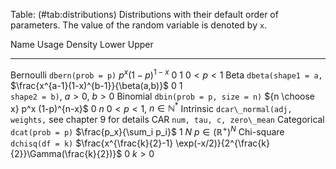 Table: (#tab:distributions) Distributions with their default order of parameters. The value of the random variable
is denoted by `x`.

  Name          Usage                                     Density                                                                             Lower Upper
  ------------- ----------------------------------------- ----------------------------------------------------------------------------------- ----- -----    
  Bernoulli     `dbern(prob = p)`                         $p^x (1 - p)^{1 -x}$                                                                $0$   $1$ 
                $0 < p < 1$
  Beta          `dbeta(shape1 = a,`                       $\frac{x^{a-1}(1-x)^{b-1}}{\beta(a,b)}$                                             $0$   $1$    
                `shape2 = b)`, $a > 0$, $b > 0$
  Binomial      `dbin(prob = p, size = n)`                ${n \choose x} p^x (1-p)^{n-x}$                                                     $0$   $n$
                $0 < p < 1$, $n \in \mathbb{N}^*$
  Intrinsic     `dcar\_normal(adj, weights,`              see chapter 9 for details
  CAR           `num, tau, c, zero\_mean`
  Categorical   `dcat(prob = p)`                          $\frac{p_x}{\sum_i p_i}$                                                            $1$   $N$ 
                $p \in (\mathbb{R}^+)^N$
  Chi-square    `dchisq(df = k)`                          $\frac{x^{\frac{k}{2}-1} \exp(-x/2)}{2^{\frac{k}{2}}\Gamma(\frac{k}{2})}$           $0$ 
                $k > 0$
<!---
  Dirichlet     `ddirch(alpha = $alpha$)`                 $\Gamma(\sum_i \alpha_i) \prod_j \frac{ x_j^{\alpha_j - 1}}{ \Gamma(\alpha_j)}$     $0$                                      
                $\alpha_j \geq 0$
  Exponential   `dexp(rate = `$\lambda$`)`                $\lambda \exp(-\lambda x)$                $0$
                $\lambda > 0$
  Flat          `dflat()`                                 $\propto 1$ (improper)                    
  Gamma         `dgamma(shape = r, rate = `$\lambda$`)`   $\frac{ \lambda^r x^{r - 1} \exp(-\lambda x)}{ \Gamma(r)}$        $0$
                $\lambda > 0$, $r > 0$
  Half flat     `dhalfflat()`                              $\propto 1$ (improper)                    $0$
  Inverse       `dinvgamma(shape = r`                     $\frac{ \lambda^r x^{-(r + 1)} \exp(-\lambda / x){ \Gamma(r)}$  $0$
  Gamma         `scale = `$\lambda$`), `$\lambda > 0$, $r > 0$
  Logistic      `dlogis(location = `$\mu$,                $\frac{ \tau \exp\{(x - \mu) \tau\}}{  \left[1 + \exp\{(x - \mu) \tau\}\right]^2}$
                `rate = `$\tau$`), `$\tau > 0$
  Log-normal    `dlnorm(meanlog = `$\mu$,                 $\left(\frac{\tau}{2\pi}\right)^{\frac{1}{2}} x^{-1} \exp \left\{-\tau (\log(x) - \mu)^2 / 2 \right\}$  $0$
                `taulog = `$\tau$`) ,` $\tau > 0$
  Multinomial   `dmulti(prob = p, size = n)`              $n! \prod_j \frac{ p_j^{x_j}}{ x_j!}$
                $\sum_j x_j = n$
  Multivariate  `dmnorm(mean = `$\mu$`, prec = `$\Lambda$`)`   $(2\pi)^{-\frac{d}{2}}|\Lambda|^{\frac{1}{2}} \exp\{-\frac{(x-\mu)^T \Lambda (x-\mu)}{2}\}$
  normal        $\Lambda$ positive definite\
  Multivariate  `dmvt(mu = `$\mu$`, prec = `$\Lambda$`)`  $\frac{\Gamma(\frac{\nu+d}{2})}{\Gamma(\frac{\nu}{2})(\nu\pi)^{d/2}} |\Lambda|^{1/2} 
                (1+\frac{(x-\mu)^T\Lambda(x-\mu)}{\nu})^{-\frac{\nu+d}{2}}$
  Student t     `df = `$\nu$`), `$\Lambda$ positive definite  
  Negative      `dnegbin(prob = p, size = r)`             ${x + r -1 \choose x} p^r (1-p)^x$        $0$
  binomial      $0 < p \leq 1$, $r \geq 0$\
  Normal        `dnorm(mean = `$\mu$`, tau = `$\tau$`)`   $\left(\frac{\tau}{2\pi}\right)^{\frac{1}{2}} \exp\{- \tau (x - \mu)^2 / 2\}$ 
                $\tau > 0$
  Poisson       `dpois(lambda = `$\lambda$`)`             $\frac{ \exp(-\lambda)\lambda^x}{ x!}$    $0$ 
                $\lambda > 0$\
  Student t     `dt(mu = `$\mu$`, tau = `$\tau$`, df = k)`  $ \frac{\Gamma(\frac{k+1}{2})}{\Gamma(\frac{k}{2})} \left(\frac{\tau}{k\pi} \right)^{\frac{1}{2}} \left\{1 + \frac{\tau (x - \mu)^2}{k} \right\}^{-\frac{(k+1)}{2}}$
                $\tau > 0$, $k > 0$
  Uniform       `dunif(min = a, max = b)`                 $\frac{ 1}{ b - a}$   $a$   $b$
                $a < b$
  Weibull       `dweib(shape = v, lambda = `$\lambda$`)`  $v  \lambda  x^{v - 1} \exp (- \lambda x^v)$  $0$
                $v > 0$, $\lambda > 0$
  Wishart       `dwish(R = R, df = k)`                    $\frac{ |x|^{(k-p-1)/2} |R|^{k/2} \exp\{-\text{tr}(Rx)/2\}}{ 2^{pk/2} \pi^{p(p-1)/4} \prod_{i=1}{p} \Gamma((k+1-i)/2)}$ 
                $R p \times p$ pos. def., $k \geq p$
  Inverse       `dinvwish(S = S, df = k)`                 $\frac{ |x|^{-(k+p+1)/2} |S|^{k/2} \exp\{-\text{tr}(Sx^{-1})/2\}}{ 2^{pk/2} \pi^{p(p-1)/4} \prod_{i=1}{p} \Gamma((k+1-i)/2)}$
  Wishart       $S p \times p$ pos. def., $k \geq p$
-->
